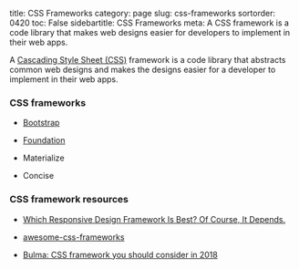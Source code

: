 title: CSS Frameworks
category: page
slug: css-frameworks
sortorder: 0420
toc: False
sidebartitle: CSS Frameworks
meta: A CSS framework is a code library that makes web designs easier for developers to implement in their web apps.


A [Cascading Style Sheet (CSS)](/cascading-style-sheets.html) framework is 
a code library that abstracts common web designs and makes the designs 
easier for a developer to implement in their web apps.


### CSS frameworks
* [Bootstrap](/bootstrap-css.html)

* [Foundation](/foundation-css.html)

* Materialize

* Concise


### CSS framework resources
* [Which Responsive Design Framework Is Best? Of Course, It Depends.](https://www.smashingmagazine.com/2017/03/which-responsive-design-framework-is-best/)

* [awesome-css-frameworks](https://github.com/troxler/awesome-css-frameworks)

* [Bulma: CSS framework you should consider in 2018](https://matwrites.com/bulma-css-framework-for-2018/)

